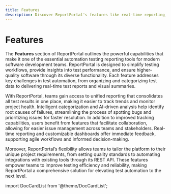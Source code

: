 ```yaml
---
title: Features
description: Discover ReportPortal's features like real-time reporting, AI-based defects triage, visualization of test data and more.
---
```


# Features

The **Features** section of ReportPortal outlines the powerful capabilities that make it one of the essential automation testing reporting tools for modern software development teams. ReportPortal is designed to simplify testing workflows, provide insights into test performance, and ensure higher-quality software through its diverse functionality. Each feature addresses key challenges in test automation, from organizing and categorizing test data to delivering real-time test reports and visual summaries.

With ReportPortal, teams gain access to unified reporting that consolidates all test results in one place, making it easier to track trends and monitor project health. Intelligent categorization and AI-driven analysis help identify root causes of failures, streamlining the process of spotting bugs and prioritizing issues for faster resolution. In addition to improved tracking capabilities, users benefit from features that facilitate collaboration, allowing for easier issue management across teams and stakeholders. Real-time reporting and customizable dashboards offer immediate feedback, supporting agile workflows and informed decision-making.

Moreover, ReportPortal’s flexibility allows teams to tailor the platform to their unique project requirements, from setting quality standards to automating integrations with existing tools through its REST API. These features empower teams to improve testing efficiency and reliability, making ReportPortal a comprehensive solution for elevating test automation to the next level.

import DocCardList from '@theme/DocCardList';

<DocCardList />
